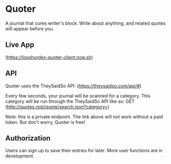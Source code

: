 Quoter
======

A journal that cures writer's block.
Write about anything, and related quotes
will appear before you.

Live App
--------
(https://loxphordex-quoter-client.now.sh)

API
---

Quoter uses the TheySaidSo API:
(https://theysaidso.com/api/#)

Every few seconds, your journal will be scanned
for a category. This category will be run through
the TheySaidSo API like so:
GET (http://quotes.rest/quote/search.json?category=<category>)

Note: this is a private endpoint. The link above will
not work without a paid token. But don't worry, Quoter
is free!

Authorization
-------------

Users can sign up to save their entries for later.
More user functions are in development.


